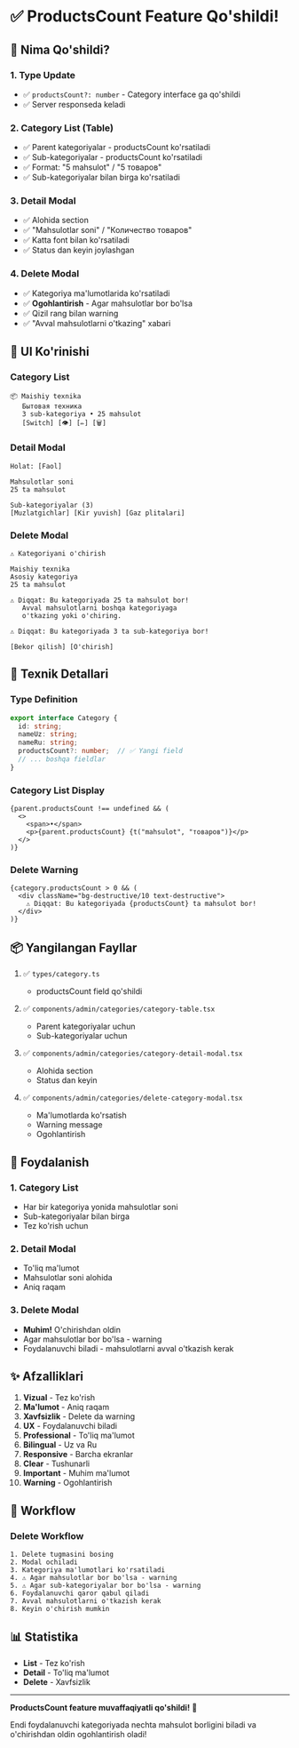 # ✅ ProductsCount Feature Qo'shildi!

## 🎯 Nima Qo'shildi?

### 1. **Type Update**
- ✅ `productsCount?: number` - Category interface ga qo'shildi
- ✅ Server responseda keladi

### 2. **Category List (Table)**
- ✅ Parent kategoriyalar - productsCount ko'rsatiladi
- ✅ Sub-kategoriyalar - productsCount ko'rsatiladi
- ✅ Format: "5 mahsulot" / "5 товаров"
- ✅ Sub-kategoriyalar bilan birga ko'rsatiladi

### 3. **Detail Modal**
- ✅ Alohida section
- ✅ "Mahsulotlar soni" / "Количество товаров"
- ✅ Katta font bilan ko'rsatiladi
- ✅ Status dan keyin joylashgan

### 4. **Delete Modal**
- ✅ Kategoriya ma'lumotlarida ko'rsatiladi
- ✅ **Ogohlantirish** - Agar mahsulotlar bor bo'lsa
- ✅ Qizil rang bilan warning
- ✅ "Avval mahsulotlarni o'tkazing" xabari

## 🎨 UI Ko'rinishi

### Category List
```
📦 Maishiy texnika
   Бытовая техника
   3 sub-kategoriya • 25 mahsulot
   [Switch] [👁️] [✏️] [🗑️]
```

### Detail Modal
```
Holat: [Faol]

Mahsulotlar soni
25 ta mahsulot

Sub-kategoriyalar (3)
[Muzlatgichlar] [Kir yuvish] [Gaz plitalari]
```

### Delete Modal
```
⚠️ Kategoriyani o'chirish

Maishiy texnika
Asosiy kategoriya
25 ta mahsulot

⚠️ Diqqat: Bu kategoriyada 25 ta mahsulot bor!
   Avval mahsulotlarni boshqa kategoriyaga 
   o'tkazing yoki o'chiring.

⚠️ Diqqat: Bu kategoriyada 3 ta sub-kategoriya bor!

[Bekor qilish] [O'chirish]
```

## 🔧 Texnik Detallari

### Type Definition
```typescript
export interface Category {
  id: string;
  nameUz: string;
  nameRu: string;
  productsCount?: number;  // ✅ Yangi field
  // ... boshqa fieldlar
}
```

### Category List Display
```tsx
{parent.productsCount !== undefined && (
  <>
    <span>•</span>
    <p>{parent.productsCount} {t("mahsulot", "товаров")}</p>
  </>
)}
```

### Delete Warning
```tsx
{category.productsCount > 0 && (
  <div className="bg-destructive/10 text-destructive">
    ⚠️ Diqqat: Bu kategoriyada {productsCount} ta mahsulot bor!
  </div>
)}
```

## 📦 Yangilangan Fayllar

1. ✅ `types/category.ts`
   - productsCount field qo'shildi

2. ✅ `components/admin/categories/category-table.tsx`
   - Parent kategoriyalar uchun
   - Sub-kategoriyalar uchun

3. ✅ `components/admin/categories/category-detail-modal.tsx`
   - Alohida section
   - Status dan keyin

4. ✅ `components/admin/categories/delete-category-modal.tsx`
   - Ma'lumotlarda ko'rsatish
   - Warning message
   - Ogohlantirish

## 🎯 Foydalanish

### 1. Category List
- Har bir kategoriya yonida mahsulotlar soni
- Sub-kategoriyalar bilan birga
- Tez ko'rish uchun

### 2. Detail Modal
- To'liq ma'lumot
- Mahsulotlar soni alohida
- Aniq raqam

### 3. Delete Modal
- **Muhim!** O'chirishdan oldin
- Agar mahsulotlar bor bo'lsa - warning
- Foydalanuvchi biladi - mahsulotlarni avval o'tkazish kerak

## ✨ Afzalliklari

1. **Vizual** - Tez ko'rish
2. **Ma'lumot** - Aniq raqam
3. **Xavfsizlik** - Delete da warning
4. **UX** - Foydalanuvchi biladi
5. **Professional** - To'liq ma'lumot
6. **Bilingual** - Uz va Ru
7. **Responsive** - Barcha ekranlar
8. **Clear** - Tushunarli
9. **Important** - Muhim ma'lumot
10. **Warning** - Ogohlantirish

## 🚀 Workflow

### Delete Workflow
```
1. Delete tugmasini bosing
2. Modal ochiladi
3. Kategoriya ma'lumotlari ko'rsatiladi
4. ⚠️ Agar mahsulotlar bor bo'lsa - warning
5. ⚠️ Agar sub-kategoriyalar bor bo'lsa - warning
6. Foydalanuvchi qaror qabul qiladi
7. Avval mahsulotlarni o'tkazish kerak
8. Keyin o'chirish mumkin
```

## 📊 Statistika

- **List** - Tez ko'rish
- **Detail** - To'liq ma'lumot
- **Delete** - Xavfsizlik

---

**ProductsCount feature muvaffaqiyatli qo'shildi!** 🎉

Endi foydalanuvchi kategoriyada nechta mahsulot borligini biladi va o'chirishdan oldin ogohlantirish oladi!

